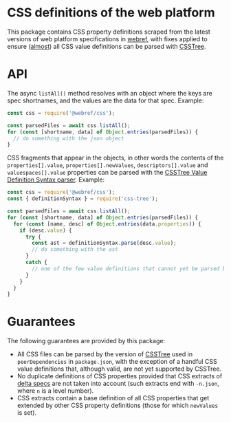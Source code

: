 # CSS definitions of the web platform

This package contains CSS property definitions scraped from the latest versions of web platform specifications in [webref](https://github.com/w3c/webref), with fixes applied to ensure ([almost](#guarantees)) all CSS value definitions can be parsed with [CSSTree](https://github.com/csstree/csstree).

# API

The async `listAll()` method resolves with an object where the keys are spec shortnames, and the values are the data for that spec. Example:

```js
const css = require('@webref/css');

const parsedFiles = await css.listAll();
for (const [shortname, data] of Object.entries(parsedFiles)) {
  // do something with the json object
}
```

CSS fragments that appear in the objects, in other words the contents of the `properties[].value`, `properties[].newValues`, `descriptors[].value` and `valuespaces[].value` properties can be parsed with the [CSSTree Value Definition Syntax parser](https://github.com/csstree/csstree/blob/master/docs/definition-syntax.md#value-definition-syntax). Example:

```js
const css = require('@webref/css');
const { definitionSyntax } = require('css-tree');

const parsedFiles = await css.listAll();
for (const [shortname, data] of Object.entries(parsedFiles)) {
  for (const [name, desc] of Object.entries(data.properties)) {
    if (desc.value) {
      try {
        const ast = definitionSyntax.parse(desc.value);
        // do something with the ast
      }
      catch {
        // one of the few value definitions that cannot yet be parsed by CSSTree
      }
    }
  }
}
```

# Guarantees

The following guarantees are provided by this package:
- All CSS files can be parsed by the version of [CSSTree](https://github.com/csstree/csstree) used in `peerDependencies` in `package.json`, with the exception of a handful CSS value definitions that, although valid, are not yet supported by CSSTree.
- No duplicate definitions of CSS properties provided that CSS extracts of [delta specs](https://github.com/w3c/browser-specs/#seriescomposition) are not taken into account (such extracts end with `-n.json`, where `n` is a level number).
- CSS extracts contain a base definition of all CSS properties that get extended by other CSS property definitions (those for which `newValues` is set).
